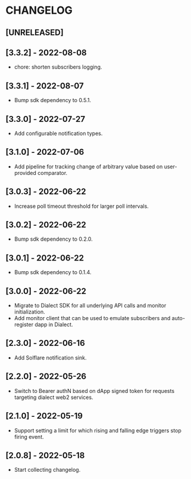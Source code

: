 # CHANGELOG

## [UNRELEASED]

## [3.3.2] - 2022-08-08

- chore: shorten subscribers logging.

## [3.3.1] - 2022-08-07

- Bump sdk dependency to 0.5.1.

## [3.3.0] - 2022-07-27

- Add configurable notification types.

## [3.1.0] - 2022-07-06

- Add pipeline for tracking change of arbitrary value based on user-provided comparator.

## [3.0.3] - 2022-06-22

- Increase poll timeout threshold for larger poll intervals.

## [3.0.2] - 2022-06-22

- Bump sdk dependency to 0.2.0.

## [3.0.1] - 2022-06-22

- Bump sdk dependency to 0.1.4.

## [3.0.0] - 2022-06-22

- Migrate to Dialect SDK for all underlying API calls and monitor initialization.
- Add monitor client that can be used to emulate subscribers and auto-register dapp in Dialect.

## [2.3.0] - 2022-06-16

- Add Solflare notification sink.

## [2.2.0] - 2022-05-26

- Switch to Bearer authN based on dApp signed token for requests targeting dialect web2 services.

## [2.1.0] - 2022-05-19

- Support setting a limit for which rising and falling edge triggers stop firing event.

## [2.0.8] - 2022-05-18

- Start collecting changelog.
